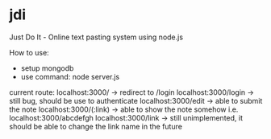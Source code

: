 # jdi
Just Do It - Online text pasting system using node.js

How to use:
- setup mongodb
- use command: node server.js

current route:
localhost:3000/ -> redirect to /login
localhost:3000/login -> still bug, should be use to authenticate
localhost:3000/edit -> able to submit the note
localhost:3000/(:link) -> able to show the note somehow i.e. localhost:3000/abcdefgh
localhost:3000/link -> still unimplemented, it should be able to change the link name in the future

